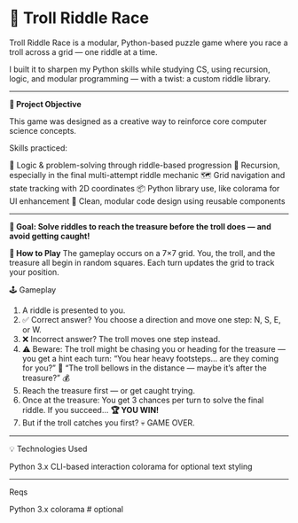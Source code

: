 # 🧌 Troll Riddle Race

Troll Riddle Race is a modular, Python-based puzzle game where you race a troll across a grid — one riddle at a time.

I built it to sharpen my Python skills while studying CS, using recursion, logic, and modular programming — with a twist: a custom riddle library.

---
**🎯 Project Objective**

This game was designed as a creative way to reinforce core computer science concepts.

Skills practiced:

🧠 Logic & problem-solving through riddle-based progression
🔁 Recursion, especially in the final multi-attempt riddle mechanic
🗺️ Grid navigation and state tracking with 2D coordinates
📦 Python library use, like colorama for UI enhancement
🧩 Clean, modular code design using reusable components

---
**🎯 Goal: Solve riddles to reach the treasure before the troll does — and avoid getting caught!**

**🧠 How to Play** 
The gameplay occurs on a 7×7 grid. You, the troll, and the treasure all begin in random squares. Each turn updates the grid to track your position.


🕹️ Gameplay
1. A riddle is presented to you.
2. ✅ Correct answer?
   You choose a direction and move one step: N, S, E, or W.
3. ❌ Incorrect answer?
   The troll moves one step instead.
4. ⚠️ Beware:
   The troll might be chasing you or heading for the treasure — you get a hint each turn:
      “You hear heavy footsteps... are they coming for you?” 😬
      “The troll bellows in the distance — maybe it’s after the treasure?” 💰
5. Reach the treasure first — or get caught trying.
6. Once at the treasure:
   You get 3 chances per turn to solve the final riddle.
   If you succeed...
   **🏆 YOU WIN!**
7. But if the troll catches you first?
   💀 GAME OVER.

---

💡 Technologies Used

Python 3.x
CLI-based interaction
colorama for optional text styling

---
Reqs

Python 3.x
colorama  # optional
